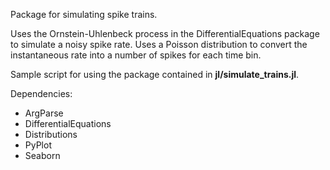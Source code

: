 Package for simulating spike trains.

Uses the Ornstein-Uhlenbeck process in the DifferentialEquations package to simulate a noisy spike rate. Uses a Poisson distribution to convert the instantaneous rate into a number of spikes for each time bin.

Sample script for using the package contained in **jl/simulate_trains.jl**.

Dependencies:

- ArgParse
- DifferentialEquations
- Distributions
- PyPlot
- Seaborn
